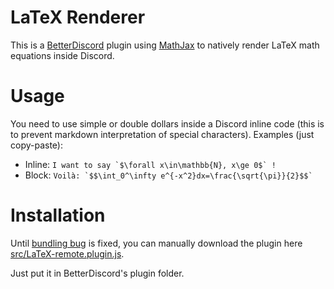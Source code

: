# LaTeX Renderer
This is a [BetterDiscord](https://betterdiscord.app/) plugin using [MathJax](https://www.mathjax.org/) to natively render LaTeX math equations inside Discord.

# Usage
You need to use simple or double dollars inside a Discord inline code (this is to prevent markdown interpretation of special characters).
Examples (just copy-paste):
- Inline: `` I want to say `$\forall x\in\mathbb{N}, x\ge 0$` ! ``
- Block: `` Voilà: `$$\int_0^\infty e^{-x^2}dx=\frac{\sqrt{\pi}}{2}$$` ``

# Installation
Until [bundling bug](https://github.com/mathjax/MathJax/issues/3079) is fixed, you can manually download the plugin here [src/LaTeX-remote.plugin.js](src/LaTeX-remote.plugin.js).

Just put it in BetterDiscord's plugin folder.
